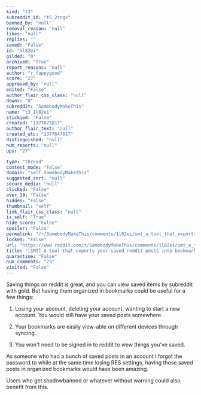 ```yaml
---
kind: "t3"
subreddit_id: "t5_2rngx"
banned_by: "null"
removal_reason: "null"
likes: "null"
replies: ""
saved: "False"
id: "1l82ei"
gilded: "0"
archived: "True"
report_reasons: "null"
author: "r_fappygood"
score: "27"
approved_by: "null"
edited: "False"
author_flair_css_class: "null"
downs: "0"
subreddit: "SomebodyMakeThis"
name: "t3_1l82ei"
stickied: "False"
created: "1377675817"
author_flair_text: "null"
created_utc: "1377647017"
distinguished: "null"
num_reports: "null"
ups: "27"

type: "thread"
contest_mode: "False"
domain: "self.SomebodyMakeThis"
suggested_sort: "null"
secure_media: "null"
clicked: "False"
over_18: "False"
hidden: "False"
thumbnail: "self"
link_flair_css_class: "null"
is_self: "True"
hide_score: "False"
spoiler: "False"
permalink: "/r/SomebodyMakeThis/comments/1l82ei/smt_a_tool_that_exports_your_saved_reddit_posts/"
locked: "False"
url: "https://www.reddit.com/r/SomebodyMakeThis/comments/1l82ei/smt_a_tool_that_exports_your_saved_reddit_posts/"
title: "[SMT] A tool that exports your saved reddit posts into bookmarks organized by subreddit"
quarantine: "False"
num_comments: "23"
visited: "False"
---
```


Saving things on reddit is great, and you can view saved items by subreddit with gold. But having them organized in bookmarks could be useful for a few things:

1. Losing your account, deleting your account, wanting to start a new account. You would still have your saved posts somewhere. 

2. Your bookmarks are easily view-able on different devices through syncing. 

3. You won't need to be signed in to reddit to view things you've saved. 

As someone who had a bunch of saved posts in an account I forgot the password to while at the same time losing RES settings, having those saved posts in organized bookmarks would have been amazing. 

Users who get shadowbanned or whatever without warning could also benefit from this. 

